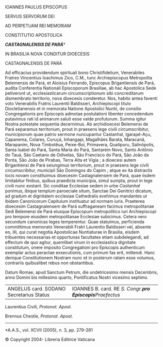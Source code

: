 IOANNES PAULUS EPISCOPUS

SERVUS SERVORUM DEI

AD PERPETUAM REI MEMORIAM

CONSTITUTIO APOSTOLICA

***CASTAGNALENSIS DE PARÁ****

IN BRASILIA NOVA CONDITUR DIOECESIS

CASTAGNALENSIS DE PARÁ

Ad efficacius providendum spirituali bono Christifidelium, Venerabiles Fratres Vincentius Ioachimus Zico, C.M., tunc Archiepiscopus Metropolita Belemensis de Pará, et Aloisius Ferrando, Episcopus Brigantiensis de Pará, audita Conferentia Nationali Episcoporum Brasiliae, ab hac Apostolica Sede petiverunt ut, ecclesiasticarum circumscriptionum sibi concreditarum dismembrato territorio, nova dioecesis conderetur. Nos, habito antea faventi voto Venerabilis Fratris Laurentii Baldisseri, Archiepiscopi titulo Diocletianensis et in memorata Natione Apostolici Nuntii, de consilio Congregationis pro Episcopis admotae postulationi libenter concedendum putavimus rati id animarum saluti esse valde profuturum. Summa igitur Nostra potestate sequentia decernimus. Ab archidioecesi Belemensi de Pará separamus territorium, prout in praesens lege civili circumscribitur, municipiorum quae patrio sermone nuncupantur Castanhal, Igarapé-Açu, Capanema, Colares, Curuçá, Inhangapi, Magalhães Barata, Maracanã, Marapanim, Nova Timbotêua, Peixe-Boi, Primavera, Quatipuru, Salinópolis, Santa Isabel do Pará, Santa Maria do Pará, Santarém Novo, Santo Antônio do Tauá, São Caetano de Odivelas, São Francisco do Pará, São João da Ponta, São João de Pirabas, Terra Alta et Vigia ; a dioecesi autem Brigantiensi de Pará seiungimus territorium, prout in praesens lege civili circumscribitur, municipii São Domingos do Capim ; atque ex ita distractis locis novam constituimus dioecesim Castagnalensem de Pará, quae iisdem limitabitur finibus, quibus praedicta municipia, simul sumpta, prout in lege civili nunc exstant. Sic conditae Ecclesiae sedem in urbe *Castanhal* ponimus, ibique templum paroeciale situm, Sanctae Dei Genitrici dicatum, ad gradum et dignitatem ecclesiae Cathedralis evehimus mandantes ut ibidem Canonicorum Capitulum instituatur ad normam iuris. Praeterea dioecesim Castagnalensem de Pará suffraganeam facimus metropolitanae Sedi Belemensi de Pará eiusque Episcopum metropolitico iuri Archiepiscopi pro tempore eiusdem metropolitanae Ecclesiae subicimus. Cetera vero secundum canonicas leges temperentur. Quae statuimus, perficienda committimus memorato Venerabili Fratri Laurentio Baldisseri vel, absente eo, illi, qui curat negotia Apostolicae Nuntiaturae in Brasilia, eisdem tribuentes necessarias et opportunas facultates etiam subdelegandi, ad effectum de quo agitur, quemlibet virum in ecclesiastica dignitate constitutum, onere imposito Congregationi pro Episcopis authenticum exemplar actus peractae exsecutionis, cum primum fas erit, mittendi. Hanc denique Constitutionem Nostram nunc et in posterum ratam esse volumus, contrariis quibuslibet rebus non obstantibus.

Datum Romae, apud Sanctum Petrum, die undetricesimo mensis Decembris, anno Domini bis millesimo quarto, Pontificatus Nostri vicesimo septimo.

|     |     |
| --- | --- |
| ANGELUS card. SODANO Secretarius Status | IOANNES B. card. RE *S. Congr.**pro Episcopis**Praefectus* |

Laurentius Civili, *Protonot. Apost.*

Brennus Chestle, *Protonot. Apost.*

* * *

*A.A.S., vol. XCVII (2005), n. 3, pp. 279-281

© Copyright 2004- Libreria Editrice Vaticana